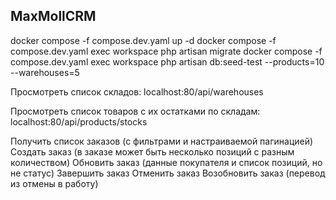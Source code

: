 

## MaxMollCRM

docker compose -f compose.dev.yaml up -d
docker compose -f compose.dev.yaml exec workspace php artisan migrate
docker compose -f compose.dev.yaml exec workspace php artisan db:seed-test --products=10 --warehouses=5

Просмотреть список складов:
localhost:80/api/warehouses

Просмотреть список товаров с их остатками по складам:
localhost:80/api/products/stocks

Получить список заказов (с фильтрами и настраиваемой пагинацией)
Создать заказ (в заказе может быть несколько позиций с разным количеством)
Обновить заказ (данные покупателя и список позиций, но не статус)
Завершить заказ
Отменить заказ
Возобновить заказ (перевод из отмены в работу)






